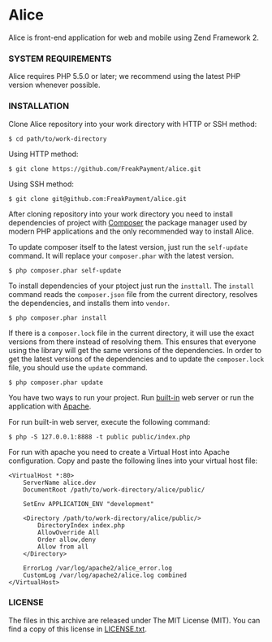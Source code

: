 # Alice

Alice is front-end application for web and mobile using Zend Framework 2.

### SYSTEM REQUIREMENTS

Alice requires PHP 5.5.0 or later; we recommend using the latest PHP version whenever possible.

### INSTALLATION

Clone Alice repository into your work directory with HTTP or SSH method:

```shell
$ cd path/to/work-directory
```

Using HTTP method:

```shell
$ git clone https://github.com/FreakPayment/alice.git
```
Using SSH method:

```shell
$ git clone git@github.com:FreakPayment/alice.git
```

After cloning repository into your work directory you need to install dependencies of project with [Composer](https://getcomposer.org/ "Composer: Dependency Manager for PHP") the package manager used by modern PHP applications and the only recommended way to install Alice.

To update composer itself to the latest version, just run the `self-update` command. It will replace your `composer.phar` with the latest version.

```shell
$ php composer.phar self-update
```

To install dependencies of your ptoject just run the `insttall`. The `install` command reads the `composer.json` file from the current directory, resolves the dependencies, and installs them into `vendor`.

```shell
$ php composer.phar install
```

If there is a `composer.lock` file in the current directory, it will use the exact versions from there instead of resolving them. This ensures that everyone using the library will get the same versions of the dependencies.
In order to get the latest versions of the dependencies and to update the `composer.lock` file, you should use the `update` command.

```shell
$ php composer.phar update
```

You have two ways to run your project. Run [built-in](http://www.php.net/manual/en/features.commandline.webserver.php) web server or run the application with [Apache](http://www.apache.org/ "The Apache Software Foundation").

For run built-in web server, execute the following command:

```shell
$ php -S 127.0.0.1:8888 -t public public/index.php
```

For run with apache you need to create a Virtual Host into Apache configuration. Copy and paste the following lines into your virtual host file:

```shell
<VirtualHost *:80>
    ServerName alice.dev
    DocumentRoot /path/to/work-directory/alice/public/

    SetEnv APPLICATION_ENV "development"

    <Directory /path/to/work-directory/alice/public/>
        DirectoryIndex index.php
        AllowOverride All
        Order allow,deny
        Allow from all
    </Directory>

    ErrorLog /var/log/apache2/alice_error.log
    CustomLog /var/log/apache2/alice.log combined
</VirtualHost>
```

### LICENSE

The files in this archive are released under The MIT License (MIT). You can find a copy of this license in [LICENSE.txt](https://github.com/freakpayment/alice/blob/master/README.md).
